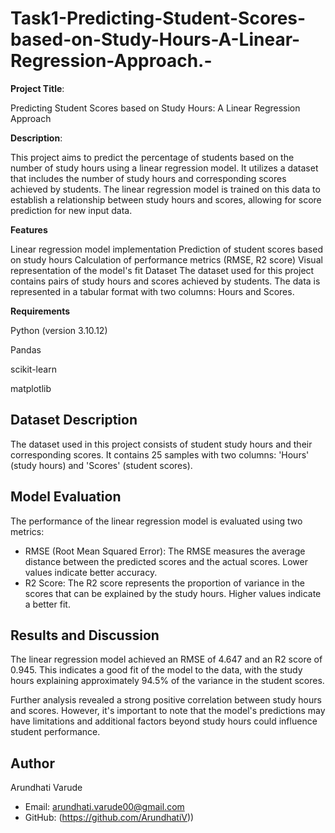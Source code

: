 # Task1-Predicting-Student-Scores-based-on-Study-Hours-A-Linear-Regression-Approach.-

**Project Title**:

Predicting Student Scores based on Study Hours: A Linear Regression Approach

**Description**:

This project aims to predict the percentage of students based on the number of study hours using a linear regression model. It utilizes a dataset that includes the number of study hours and corresponding scores achieved by students. The linear regression model is trained on this data to establish a relationship between study hours and scores, allowing for score prediction for new input data.

**Features**

Linear regression model implementation
Prediction of student scores based on study hours
Calculation of performance metrics (RMSE, R2 score)
Visual representation of the model's fit
Dataset
The dataset used for this project contains pairs of study hours and scores achieved by students. The data is represented in a tabular format with two columns: Hours and Scores.

**Requirements**

Python (version 3.10.12)

Pandas

scikit-learn 

matplotlib 

## Dataset Description
The dataset used in this project consists of student study hours and their corresponding scores. It contains 25 samples with two columns: 'Hours' (study hours) and 'Scores' (student scores).

## Model Evaluation
The performance of the linear regression model is evaluated using two metrics:
- RMSE (Root Mean Squared Error): The RMSE measures the average distance between the predicted scores and the actual scores. Lower values indicate better accuracy.
- R2 Score: The R2 score represents the proportion of variance in the scores that can be explained by the study hours. Higher values indicate a better fit.


## Results and Discussion
The linear regression model achieved an RMSE of 4.647 and an R2 score of 0.945. This indicates a good fit of the model to the data, with the study hours explaining approximately 94.5% of the variance in the student scores.

Further analysis revealed a strong positive correlation between study hours and scores. However, it's important to note that the model's predictions may have limitations and additional factors beyond study hours could influence student performance.

## Author
Arundhati Varude
- Email: arundhati.varude00@gmail.com
- GitHub: (https://github.com/ArundhatiV))


